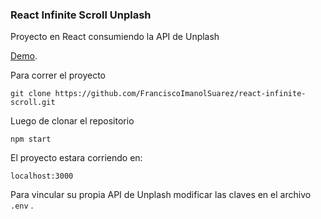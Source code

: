 ### React Infinite Scroll Unplash
Proyecto en React consumiendo la API de Unplash

[Demo](https://react-infinite-scroll.vercel.app/).


Para correr el proyecto

    git clone https://github.com/FranciscoImanolSuarez/react-infinite-scroll.git

Luego de clonar el repositorio

    npm start

El proyecto estara corriendo en:

    localhost:3000

Para vincular su propia API de Unplash modificar las claves en el archivo `.env` .

